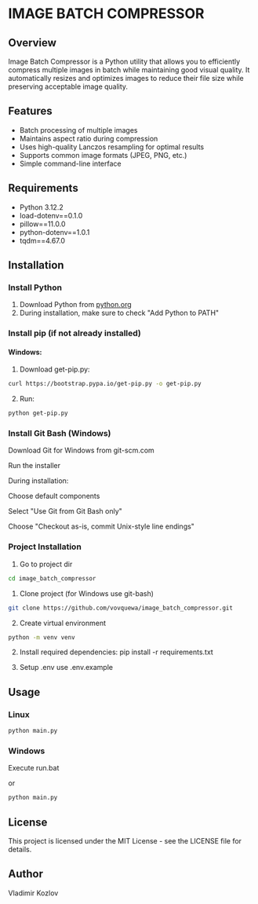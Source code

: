 # IMAGE BATCH COMPRESSOR

## Overview

Image Batch Compressor is a Python utility that allows you to efficiently compress multiple images in batch while maintaining good visual quality. It automatically resizes and optimizes images to reduce their file size while preserving acceptable image quality.

## Features

- Batch processing of multiple images
- Maintains aspect ratio during compression
- Uses high-quality Lanczos resampling for optimal results
- Supports common image formats (JPEG, PNG, etc.)
- Simple command-line interface

## Requirements

- Python 3.12.2
- load-dotenv==0.1.0
- pillow==11.0.0
- python-dotenv==1.0.1
- tqdm==4.67.0

## Installation

### Install Python

1. Download Python from [python.org](https://www.python.org/downloads/)
2. During installation, make sure to check "Add Python to PATH"

### Install pip (if not already installed)

#### Windows:

1. Download get-pip.py:

```bash
curl https://bootstrap.pypa.io/get-pip.py -o get-pip.py
```

2. Run:

```bash
python get-pip.py
```

### Install Git Bash (Windows)

Download Git for Windows from git-scm.com

Run the installer

During installation:

Choose default components

Select "Use Git from Git Bash only"

Choose "Checkout as-is, commit Unix-style line endings"

### Project Installation

1. Go to project dir

```bash
cd image_batch_compressor
```

1. Clone project (for Windows use git-bash)

```bash
git clone https://github.com/vovquewa/image_batch_compressor.git
```

2. Create virtual environment

```bash
python -m venv venv
```

2. Install required dependencies:
   pip install -r requirements.txt

3. Setup .env
   use .env.example

## Usage

### Linux

```bash
python main.py

```

### Windows

Execute run.bat

or

```bash
python main.py
```

## License

This project is licensed under the MIT License - see the LICENSE file for details.

## Author

Vladimir Kozlov
